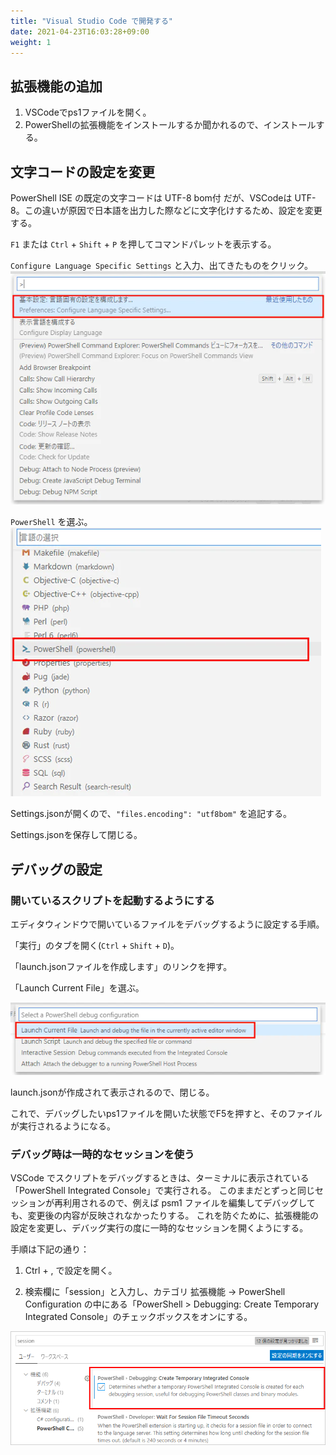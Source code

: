 ```yaml
---
title: "Visual Studio Code で開発する"
date: 2021-04-23T16:03:28+09:00
weight: 1
---
```


## 拡張機能の追加
1. VSCodeでps1ファイルを開く。
2. PowerShellの拡張機能をインストールするか聞かれるので、インストールする。

## 文字コードの設定を変更
PowerShell ISE の既定の文字コードは UTF-8 bom付 だが、VSCodeは UTF-8。この違いが原因で日本語を出力した際などに文字化けするため、設定を変更する。

`F1` または `Ctrl` + `Shift` + `P` を押してコマンドパレットを表示する。

`Configure Language Specific Settings` と入力、出てきたものをクリック。  
![](2021-04-23-16-05-58.png)

`PowerShell` を選ぶ。  
![](2021-04-23-16-06-20.png)

Settings.jsonが開くので、`"files.encoding": "utf8bom"` を追記する。

Settings.jsonを保存して閉じる。

## デバッグの設定

### 開いているスクリプトを起動するようにする
エディタウィンドウで開いているファイルをデバッグするように設定する手順。

「実行」のタブを開く(`Ctrl` + `Shift` + `D`)。

「launch.jsonファイルを作成します」のリンクを押す。

「Launch Current File」を選ぶ。

![](2021-04-23-16-07-44.png)

launch.jsonが作成されて表示されるので、閉じる。

これで、デバッグしたいps1ファイルを開いた状態でF5を押すと、そのファイルが実行されるようになる。

### デバッグ時は一時的なセッションを使う
VSCode でスクリプトをデバッグするときは、ターミナルに表示されている「PowerShell Integrated Console」で実行される。
このままだとずっと同じセッションが再利用されるので、例えば psm1 ファイルを編集してデバッグしても、変更後の内容が反映されなかったりする。
これを防ぐために、拡張機能の設定を変更し、デバッグ実行の度に一時的なセッションを開くようにする。

手順は下記の通り：

1. Ctrl + , で設定を開く。

2. 検索欄に「session」と入力し、カテゴリ 拡張機能 → PowerShell Configuration の中にある「PowerShell > Debugging: Create Temporary Integrated Console」のチェックボックスをオンにする。

![](2021-04-23-16-11-54.png)

